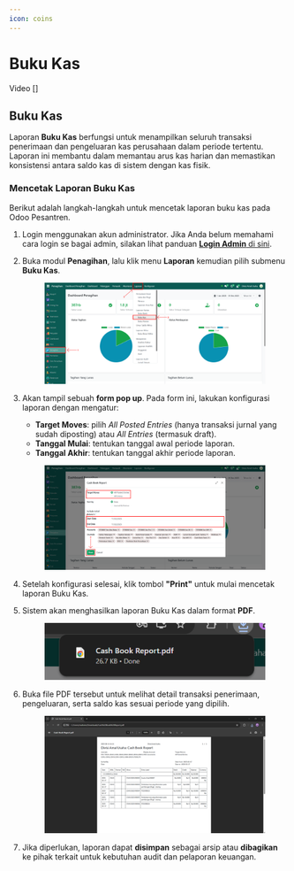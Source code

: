 ```yaml
---
icon: coins
---
```


# Buku Kas

Video \[]

## Buku Kas

Laporan **Buku Kas** berfungsi untuk menampilkan seluruh transaksi penerimaan dan pengeluaran kas perusahaan dalam periode tertentu. Laporan ini membantu dalam memantau arus kas harian dan memastikan konsistensi antara saldo kas di sistem dengan kas fisik.

### Mencetak Laporan Buku Kas

Berikut adalah langkah-langkah untuk mencetak laporan buku kas pada Odoo Pesantren.

1. Login menggunakan akun administrator. Jika Anda belum memahami cara login se bagai admin, silakan lihat panduan [**Login Admin** di sini](../../../panduan-login/login-admin.md).
2.  Buka modul **Penagihan**, lalu klik menu **Laporan** kemudian pilih submenu **Buku Kas**.

    <figure><img src="../../../.gitbook/assets/images-767 (1).png" alt=""><figcaption></figcaption></figure>


3.  Akan tampil sebuah **form pop up**. Pada form ini, lakukan konfigurasi laporan dengan mengatur:

    * **Target Moves**: pilih _All Posted Entries_ (hanya transaksi jurnal yang sudah diposting) atau _All Entries_ (termasuk draft).
    * **Tanggal Mulai**: tentukan tanggal awal periode laporan.
    * **Tanggal Akhir**: tentukan tanggal akhir periode laporan.

    <figure><img src="../../../.gitbook/assets/images-768 (1).png" alt=""><figcaption></figcaption></figure>


4. Setelah konfigurasi selesai, klik tombol **"Print"** untuk mulai mencetak laporan Buku Kas.
5.  Sistem akan menghasilkan laporan Buku Kas dalam format **PDF**.

    <figure><img src="../../../.gitbook/assets/images-769 (1).png" alt=""><figcaption></figcaption></figure>


6.  Buka file PDF tersebut untuk melihat detail transaksi penerimaan, pengeluaran, serta saldo kas sesuai periode yang dipilih.

    <figure><img src="../../../.gitbook/assets/images-770 (1).png" alt=""><figcaption></figcaption></figure>


7. Jika diperlukan, laporan dapat **disimpan** sebagai arsip atau **dibagikan** ke pihak terkait untuk kebutuhan audit dan pelaporan keuangan.
